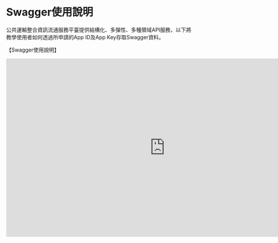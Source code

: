 # Swagger使用說明

公共運輸整合資訊流通服務平臺提供結構化、多彈性、多種領域API服務，以下將教學使用者如何透過所申請的App ID及App Key存取Swagger資料。

【Swagger使用說明】

<iframe width="854" height="480" src="https://www.youtube.com/embed/hDTEJAxW0Rs" frameborder="0" gesture="media" allowfullscreen></iframe>
